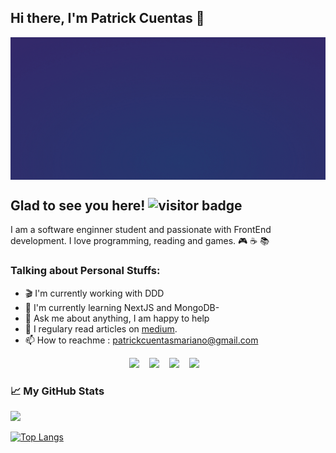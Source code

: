 ## Hi there, I'm Patrick Cuentas 🎉 

<p align="center">
  <img src="RandolphCarter.gif" width="915" align="center">
</p>

## Glad to see you here!  ![visitor badge](https://visitor-badge.glitch.me/badge?page_id=PatrickCuentas.visitor-badge&left_text=My%20Page%20Visitors)

I am a software enginner student and passionate with FrontEnd development. I love programming, reading and games. :video_game: :coffee: :books:

### Talking about Personal Stuffs:

* :clapper: I'm currently working with DDD
* :rocket: I'm currently learning NextJS and MongoDB-
* :speech_balloon: Ask me about anything, I am happy to help
* :book: I regulary read articles on [medium](https://medium.com/).
* :mailbox: How to reachme : patrickcuentasmariano@gmail.com

<p align="center">
  <img src="https://img.shields.io/badge/-React-000?&logo=react&labelColor=1F2430&color=1F2430&logoColor=5ed3f3](https://user-images.githubusercontent.com/74751873/172949695-1aef554d-d3c3-4ca4-95ce-c7fbcc7df962.svg"></img>
&nbsp&nbsp
  <img src="https://user-images.githubusercontent.com/74751873/172950158-3d317e68-546b-4295-ac16-29dc23e4ac9e.svg"></img>
&nbsp&nbsp
  <img src="https://user-images.githubusercontent.com/74751873/172950163-ff599f23-24af-4069-91af-9bdbcfc0df1d.svg"></img>
&nbsp&nbsp
  <img src="https://user-images.githubusercontent.com/74751873/172950165-fa6c8d39-5a4e-4bef-9734-e2b2c1c1f732.svg"></img>
&nbsp&nbsp
 </p>

### :chart_with_upwards_trend: My GitHub Stats

<img height="180em" src="https://github-readme-stats.vercel.app/api?username=PatrickCuentas&show_icons=true&hide_border=true&&count_private=true&include_all_commits=true" />

[![Top Langs](https://github-readme-stats.vercel.app/api/top-langs/?username=PatrickCuentas&layout=compact)](https://github.com/PatrickCuentas/github-readme-stats)


